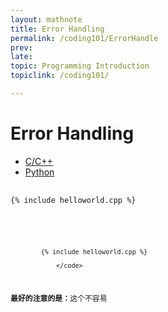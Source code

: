 ```yaml
---
layout: mathnote
title: Error Handling
permalink: /coding101/ErrorHandle
prev: 
late: 
topic: Programming Introduction
topiclink: /coding101/

---
```


# Error Handling


<div>
  <!-- Nav tabs -->
  <ul class="nav nav-tabs" role="tablist">
    <li role="presentation" class="active"><a href="#cpp" aria-controls="cpp" role="tab" data-toggle="tab">C/C++</a></li>
    <li role="presentation"><a href="#python" aria-controls="python" role="tab" data-toggle="tab">Python</a></li>
  </ul>

  <!-- Tab panes -->
  <div class="tab-content">
    <div role="tabpanel" class="tab-pane active" id="cpp">
    		<pre> <code class="c++">
{% include helloworld.cpp %}
				</code></pre>
	</div>
    <div role="tabpanel" class="tab-pane" id="python"> 	
    		<pre> <code class="python">

            {% include helloworld.cpp %}

				</code>
<p><strong>最好的注意的是：</strong>这个不容易</p> 	
		</pre>   	
    </div>
  </div>

</div>



